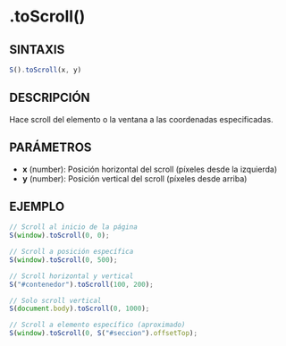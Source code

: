 # .toScroll()

## SINTAXIS
```javascript
S().toScroll(x, y)
```

## DESCRIPCIÓN
Hace scroll del elemento o la ventana a las coordenadas especificadas.

## PARÁMETROS
- **x** (number): Posición horizontal del scroll (píxeles desde la izquierda)
- **y** (number): Posición vertical del scroll (píxeles desde arriba)

## EJEMPLO
```javascript
// Scroll al inicio de la página
S(window).toScroll(0, 0);

// Scroll a posición específica
S(window).toScroll(0, 500);

// Scroll horizontal y vertical
S("#contenedor").toScroll(100, 200);

// Solo scroll vertical
S(document.body).toScroll(0, 1000);

// Scroll a elemento específico (aproximado)
S(window).toScroll(0, S("#seccion").offsetTop);
```